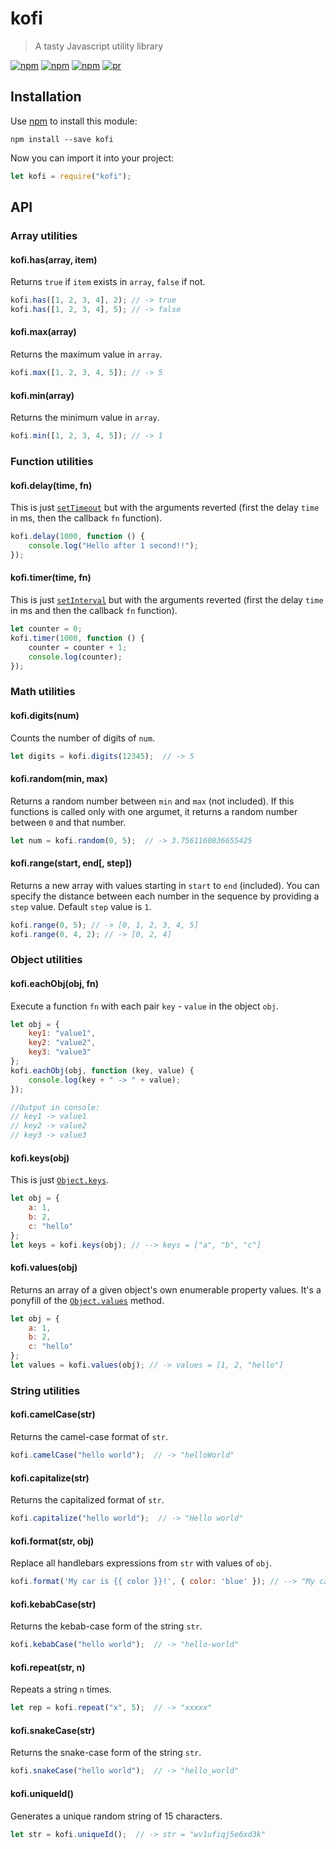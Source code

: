 # kofi

> A tasty Javascript utility library

[![npm](https://img.shields.io/npm/v/kofi.svg?style=flat-square)](https://www.npmjs.com/package/kofi)
[![npm](https://img.shields.io/npm/dt/kofi.svg?style=flat-square)](https://www.npmjs.com/package/kofi)
[![npm](https://img.shields.io/npm/l/kofi.svg?style=flat-square)](https://github.com/jmjuanes/kofi)
[![pr](https://img.shields.io/badge/PRs-welcome-brightgreen.svg?style=flat-square)]()


## Installation 

Use [npm](https://npmjs.com) to install this module:

```
npm install --save kofi
```

Now you can import it into your project:

```javascript
let kofi = require("kofi");
```




## API

#### 


### Array utilities

#### kofi.has(array, item)

Returns `true` if `item` exists in `array`, `false` if not.

```javascript
kofi.has([1, 2, 3, 4], 2); // -> true
kofi.has([1, 2, 3, 4], 5); // -> false
```

#### kofi.max(array)

Returns the maximum value in `array`. 

```javascript
kofi.max([1, 2, 3, 4, 5]); // -> 5
```

#### kofi.min(array)

Returns the minimum value in `array`.

```javascript
kofi.min([1, 2, 3, 4, 5]); // -> 1
```


### Function utilities

#### kofi.delay(time, fn)

This is just [`setTimeout`](https://developer.mozilla.org/en-US/docs/Web/API/WindowOrWorkerGlobalScope/setTimeout) but with the arguments reverted (first the delay `time` in ms, then the callback `fn` function).

```javascript
kofi.delay(1000, function () {
    console.log("Hello after 1 second!!");
});
```

#### kofi.timer(time, fn)

This is just [`setInterval`](https://developer.mozilla.org/en-US/docs/Web/API/WindowOrWorkerGlobalScope/setInterval) but with the arguments reverted (first the delay `time` in ms and then the callback `fn` function).

```javascript
let counter = 0;
kofi.timer(1000, function () {
    counter = counter + 1;
    console.log(counter);
});
```

### Math utilities

#### kofi.digits(num)

Counts the number of digits of `num`.

```javascript
let digits = kofi.digits(12345);  // -> 5
```


#### kofi.random(min, max)

Returns a random number between `min` and `max` (not included). If this functions is called only with one argumet, it returns a random number between `0` and that number.

```javascript
let num = kofi.random(0, 5);  // -> 3.7561160836655425
```



#### kofi.range(start, end\[, step\])

Returns a new array with values starting in `start` to `end` (included). You can specify the distance between each number in the sequence by providing a `step` value. Default `step` value is `1`.

```javascript
kofi.range(0, 5); // -> [0, 1, 2, 3, 4, 5]
kofi.range(0, 4, 2); // -> [0, 2, 4] 
```


### Object utilities 

#### kofi.eachObj(obj, fn)

Execute a function `fn` with each pair `key` - `value` in the object `obj`. 

```javascript
let obj = { 
    key1: "value1", 
    key2: "value2", 
    key3: "value3" 
};
kofi.eachObj(obj, function (key, value) {
    console.log(key + " -> " + value);
});

//Output in console:
// key1 -> value1
// key2 -> value2
// key3 -> value3
```

#### kofi.keys(obj)

This is just [`Object.keys`](https://developer.mozilla.org/en-US/docs/Web/JavaScript/Reference/Global_Objects/Object/keys).

```javascript
let obj = {
    a: 1,
    b: 2,
    c: "hello"
};
let keys = kofi.keys(obj); // --> keys = ["a", "b", "c"]
```

#### kofi.values(obj)

Returns an array of a given object's own enumerable property values. It's a ponyfill of the [ `Object.values`](https://developer.mozilla.org/en-US/docs/Web/JavaScript/Reference/Global_Objects/Object/values) method.

```javascript
let obj = {
    a: 1,
    b: 2,
    c: "hello"
};
let values = kofi.values(obj); // -> values = [1, 2, "hello"]
```


### String utilities

#### kofi.camelCase(str)

Returns the camel-case format of `str`.

```javascript
kofi.camelCase("hello world");  // -> "helloWorld"
```


#### kofi.capitalize(str)

Returns the capitalized format of `str`.

```javascript
kofi.capitalize("hello world");  // -> "Hello world"
```


#### kofi.format(str, obj)

Replace all handlebars expressions from `str` with values of `obj`.

```javascript
kofi.format('My car is {{ color }}!', { color: 'blue' }); // --> "My car is blue!"
```


#### kofi.kebabCase(str)

Returns the kebab-case form of the string `str`.

```javascript
kofi.kebabCase("hello world");  // -> "hello-world"
```


#### kofi.repeat(str, n)

Repeats a string `n` times.

```javascript
let rep = kofi.repeat("x", 5);  // -> "xxxxx"
```


#### kofi.snakeCase(str)

Returns the snake-case form of the string `str`.

```javascript
kofi.snakeCase("hello world");  // -> "hello_world"
```


#### kofi.uniqueId()

Generates a unique random string of 15 characters.

```javascript
let str = kofi.uniqueId();  // -> str = "wv1ufiqj5e6xd3k"
```




